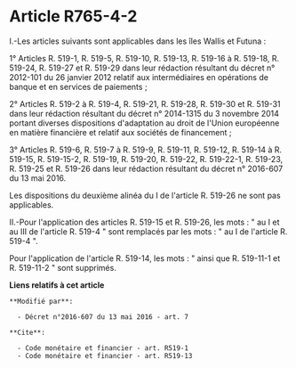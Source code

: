 # Article R765-4-2

I.-Les articles suivants sont applicables dans les îles Wallis et Futuna : 

1° Articles R. 519-1, R. 519-5, R. 519-10, R. 519-13, R. 519-16 à R. 519-18, R. 519-24, R. 519-27 et R. 519-29 dans leur
rédaction résultant du décret n° 2012-101 du 26 janvier 2012 relatif aux intermédiaires en opérations de banque et en
services de paiements ; 

2° Articles R. 519-2 à R. 519-4, R. 519-21, R. 519-28, R. 519-30 et R. 519-31 dans leur rédaction résultant du décret n°
2014-1315 du 3 novembre 2014 portant diverses dispositions d'adaptation au droit de l'Union européenne en matière financière
et relatif aux sociétés de financement ; 

3° Articles R. 519-6, R. 519-7 à R. 519-9, R. 519-11, R. 519-12, R. 519-14 à R. 519-15, R. 519-15-2, R. 519-19, R. 519-20, R.
519-22, R. 519-22-1, R. 519-23, R. 519-25 et R. 519-26 dans leur rédaction résultant du décret n° 2016-607 du 13 mai 2016. 

Les dispositions du deuxième alinéa du I de l'article R. 519-26 ne sont pas applicables. 

II.-Pour l'application des articles R. 519-15 et R. 519-26, les mots : " au I et au III de l'article R. 519-4 " sont
remplacés par les mots : " au I de l'article R. 519-4 ". 

Pour l'application de l'article R. 519-14, les mots : " ainsi que R. 519-11-1 et R. 519-11-2 " sont supprimés.

**Liens relatifs à cet article**

	**Modifié par**:

	  - Décret n°2016-607 du 13 mai 2016 - art. 7

	**Cite**:

	  - Code monétaire et financier - art. R519-1
	  - Code monétaire et financier - art. R519-13
